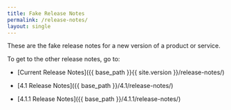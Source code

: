 ```yaml
---
title: Fake Release Notes
permalink: /release-notes/
layout: single
---
```


These are the fake release notes for a new version of a product or service.

To get to the other release notes, go to:

* [Current Release Notes]({{ base_path }}{{ site.version }}/release-notes/)

* [4.1 Release Notes]({{ base_path }}/4.1/release-notes/)

* [4.1.1 Release Notes]({{ base_path }}/4.1.1/release-notes/)
